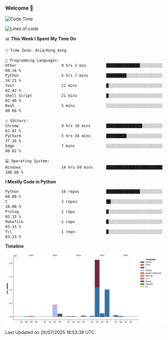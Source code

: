 ### Welcome 👋

<!--START_SECTION:waka-->
![Code Time](http://img.shields.io/badge/Code%20Time-2%2C390%20hrs%2025%20mins-blue)

![Lines of code](https://img.shields.io/badge/From%20Hello%20World%20I%27ve%20Written-4.0%20million%20lines%20of%20code-blue)

📊 **This Week I Spent My Time On** 

```text
🕑︎ Time Zone: Asia/Hong_Kong

💬 Programming Languages: 
Other                    9 hrs 1 min         ███████████████░░░░░░░░░░   60.16 % 
Python                   5 hrs 7 mins        █████████░░░░░░░░░░░░░░░░   34.21 % 
Text                     21 mins             █░░░░░░░░░░░░░░░░░░░░░░░░   02.42 % 
Shell Script             21 mins             █░░░░░░░░░░░░░░░░░░░░░░░░   02.40 % 
Bash                     5 mins              ░░░░░░░░░░░░░░░░░░░░░░░░░   00.66 % 

🔥 Editors: 
Chrome                   9 hrs 18 mins       ████████████████░░░░░░░░░   62.01 % 
PyCharm                  5 hrs 34 mins       █████████░░░░░░░░░░░░░░░░   37.16 % 
Edge                     7 mins              ░░░░░░░░░░░░░░░░░░░░░░░░░   00.82 % 

💻 Operating System: 
Windows                  14 hrs 59 mins      █████████████████████████   100.00 % 
```

**I Mostly Code in Python** 

```text
Python                   18 repos            ███████████████░░░░░░░░░░   60.00 % 
C                        3 repos             ██░░░░░░░░░░░░░░░░░░░░░░░   10.00 % 
Prolog                   1 repo              █░░░░░░░░░░░░░░░░░░░░░░░░   03.33 % 
Makefile                 1 repo              █░░░░░░░░░░░░░░░░░░░░░░░░   03.33 % 
Tcl                      1 repo              █░░░░░░░░░░░░░░░░░░░░░░░░   03.33 % 
```



**Timeline**

![Lines of Code chart](https://raw.githubusercontent.com/xhj2501/xhj2501/main/assets/bar_graph.png)


 Last Updated on 26/07/2025 18:53:38 UTC
<!--END_SECTION:waka-->

